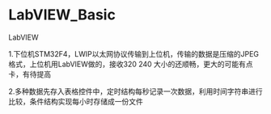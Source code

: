 # LabVIEW_Basic
LabVIEW


1.下位机STM32F4，LWIP以太网协议传输到上位机，传输的数据是压缩的JPEG格式，上位机用LabVIEW做的，接收320  240 大小的还顺畅，更大的可能有点卡，有待提高

2.多种数据先存入表格控件中，定时结构每秒记录一次数据，利用时间字符串进行比较，条件结构实现每小时存储成一份文件

